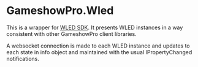 ﻿# GameshowPro.Wled
This is a wrapper for [WLED SDK](https://github.com/DevPieter/WLED-SDK). It presents WLED instances in a way consistent with other GameshowPro client libraries.

A websocket connection is made to each WLED instance and updates to each state in info object and maintained with the usual IPropertyChanged notifications.